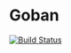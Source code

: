 # Goban
[![Build Status](https://travis-ci.org/Boris-Em/BEMCheckBox.svg)](https://travis-ci.org/Boris-Em/Goban)
